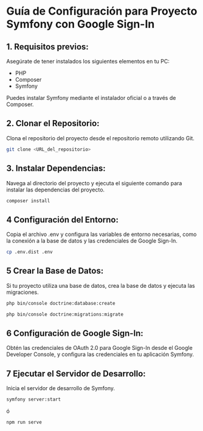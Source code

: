 # Guía de Configuración para Proyecto Symfony con Google Sign-In

## 1. Requisitos previos:

Asegúrate de tener instalados los siguientes elementos en tu PC:

- PHP
- Composer
- Symfony

Puedes instalar Symfony mediante el instalador oficial o a través de Composer.

## 2. Clonar el Repositorio:

Clona el repositorio del proyecto desde el repositorio remoto utilizando Git.

```bash
git clone <URL_del_repositorio>
```
## 3. Instalar Dependencias:

Navega al directorio del proyecto y ejecuta el siguiente comando para instalar las dependencias del proyecto.

```bash
composer install
```

##  4 Configuración del Entorno:
Copia el archivo .env y configura las variables de entorno necesarias, como la conexión a la base de datos y las credenciales de Google Sign-In.
```bash
cp .env.dist .env
```

## 5 Crear la Base de Datos:
Si tu proyecto utiliza una base de datos, crea la base de datos y ejecuta las migraciones.
```bash
php bin/console doctrine:database:create
```
```bash
php bin/console doctrine:migrations:migrate
```
## 6 Configuración de Google Sign-In:
Obtén las credenciales de OAuth 2.0 para Google Sign-In desde el Google Developer Console, y configura las credenciales en tu aplicación Symfony.

## 7 Ejecutar el Servidor de Desarrollo:
Inicia el servidor de desarrollo de Symfony.
```bash
symfony server:start
```
ó
```bash
npm run serve
```
